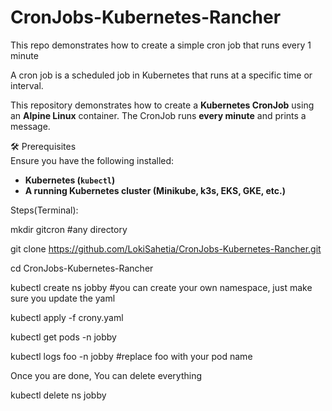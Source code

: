 # CronJobs-Kubernetes-Rancher
This repo demonstrates how to create a simple cron job that runs every 1 minute

A cron job is a scheduled job in Kubernetes that runs at a specific time or interval.

This repository demonstrates how to create a **Kubernetes CronJob** using an **Alpine Linux** container. The CronJob runs **every minute** and prints a message.  

🛠 Prerequisites  
Ensure you have the following installed:  
- **Kubernetes (`kubectl`)**  
- **A running Kubernetes cluster (Minikube, k3s, EKS, GKE, etc.)**  

Steps(Terminal):

mkdir gitcron #any directory

git clone https://github.com/LokiSahetia/CronJobs-Kubernetes-Rancher.git

cd CronJobs-Kubernetes-Rancher

kubectl create ns jobby #you can create your own namespace, just make sure you update the yaml

kubectl apply -f crony.yaml

kubectl get pods -n jobby

kubectl logs foo -n jobby  #replace foo with your pod name

Once you are done, You can delete everything

kubectl delete ns jobby

